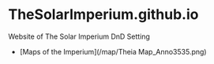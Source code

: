 # TheSolarImperium.github.io
Website of The Solar Imperium DnD Setting

* [Maps of the Imperium](/map/Theia Map_Anno3535.png)
